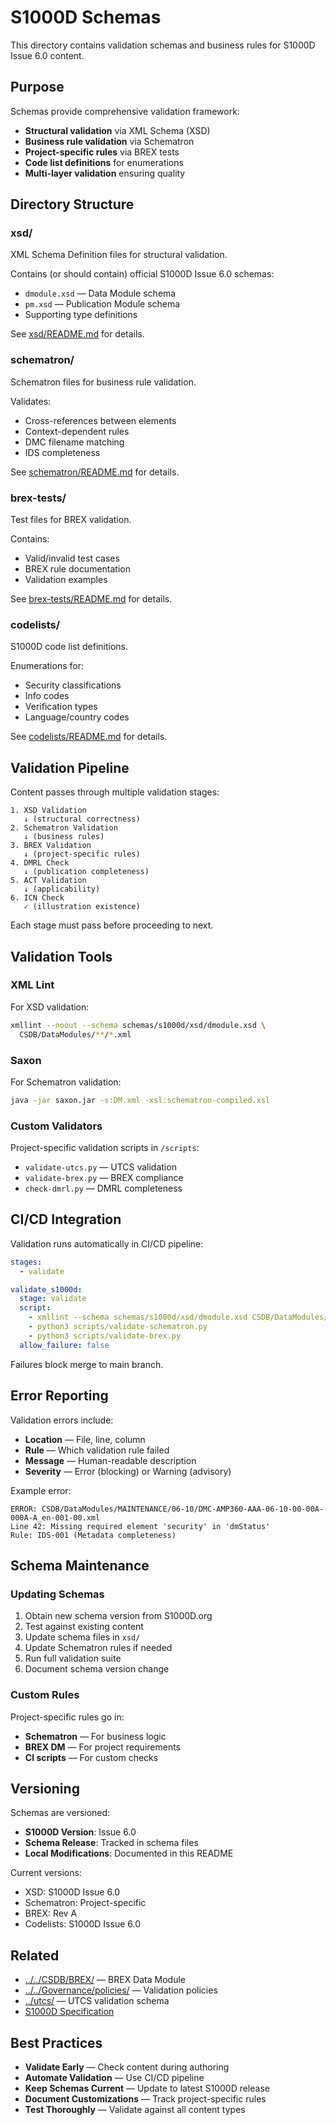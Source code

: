 # S1000D Schemas

This directory contains validation schemas and business rules for S1000D Issue 6.0 content.

## Purpose

Schemas provide comprehensive validation framework:
- **Structural validation** via XML Schema (XSD)
- **Business rule validation** via Schematron
- **Project-specific rules** via BREX tests
- **Code list definitions** for enumerations
- **Multi-layer validation** ensuring quality

## Directory Structure

### xsd/
XML Schema Definition files for structural validation.

Contains (or should contain) official S1000D Issue 6.0 schemas:
- `dmodule.xsd` — Data Module schema
- `pm.xsd` — Publication Module schema
- Supporting type definitions

See [xsd/README.md](./xsd/README.md) for details.

### schematron/
Schematron files for business rule validation.

Validates:
- Cross-references between elements
- Context-dependent rules
- DMC filename matching
- IDS completeness

See [schematron/README.md](./schematron/README.md) for details.

### brex-tests/
Test files for BREX validation.

Contains:
- Valid/invalid test cases
- BREX rule documentation
- Validation examples

See [brex-tests/README.md](./brex-tests/README.md) for details.

### codelists/
S1000D code list definitions.

Enumerations for:
- Security classifications
- Info codes
- Verification types
- Language/country codes

See [codelists/README.md](./codelists/README.md) for details.

## Validation Pipeline

Content passes through multiple validation stages:

```
1. XSD Validation
   ↓ (structural correctness)
2. Schematron Validation
   ↓ (business rules)
3. BREX Validation
   ↓ (project-specific rules)
4. DMRL Check
   ↓ (publication completeness)
5. ACT Validation
   ↓ (applicability)
6. ICN Check
   ✓ (illustration existence)
```

Each stage must pass before proceeding to next.

## Validation Tools

### XML Lint
For XSD validation:
```bash
xmllint --noout --schema schemas/s1000d/xsd/dmodule.xsd \
  CSDB/DataModules/**/*.xml
```

### Saxon
For Schematron validation:
```bash
java -jar saxon.jar -s:DM.xml -xsl:schematron-compiled.xsl
```

### Custom Validators
Project-specific validation scripts in `/scripts`:
- `validate-utcs.py` — UTCS validation
- `validate-brex.py` — BREX compliance
- `check-dmrl.py` — DMRL completeness

## CI/CD Integration

Validation runs automatically in CI/CD pipeline:

```yaml
stages:
  - validate

validate_s1000d:
  stage: validate
  script:
    - xmllint --schema schemas/s1000d/xsd/dmodule.xsd CSDB/DataModules/**/*.xml
    - python3 scripts/validate-schematron.py
    - python3 scripts/validate-brex.py
  allow_failure: false
```

Failures block merge to main branch.

## Error Reporting

Validation errors include:
- **Location** — File, line, column
- **Rule** — Which validation rule failed
- **Message** — Human-readable description
- **Severity** — Error (blocking) or Warning (advisory)

Example error:
```
ERROR: CSDB/DataModules/MAINTENANCE/06-10/DMC-AMP360-AAA-06-10-00-00A-000A-A_en-001-00.xml
Line 42: Missing required element 'security' in 'dmStatus'
Rule: IDS-001 (Metadata completeness)
```

## Schema Maintenance

### Updating Schemas
1. Obtain new schema version from S1000D.org
2. Test against existing content
3. Update schema files in `xsd/`
4. Update Schematron rules if needed
5. Run full validation suite
6. Document schema version change

### Custom Rules
Project-specific rules go in:
- **Schematron** — For business logic
- **BREX DM** — For project requirements
- **CI scripts** — For custom checks

## Versioning

Schemas are versioned:
- **S1000D Version**: Issue 6.0
- **Schema Release**: Tracked in schema files
- **Local Modifications**: Documented in this README

Current versions:
- XSD: S1000D Issue 6.0
- Schematron: Project-specific
- BREX: Rev A
- Codelists: S1000D Issue 6.0

## Related

- [../../CSDB/BREX/](../../CSDB/BREX/) — BREX Data Module
- [../../Governance/policies/](../../Governance/policies/) — Validation policies
- [../utcs/](../utcs/) — UTCS validation schema
- [S1000D Specification](http://www.s1000d.org/)

## Best Practices

- **Validate Early** — Check content during authoring
- **Automate Validation** — Use CI/CD pipeline
- **Keep Schemas Current** — Update to latest S1000D release
- **Document Customizations** — Track project-specific rules
- **Test Thoroughly** — Validate against all content types
